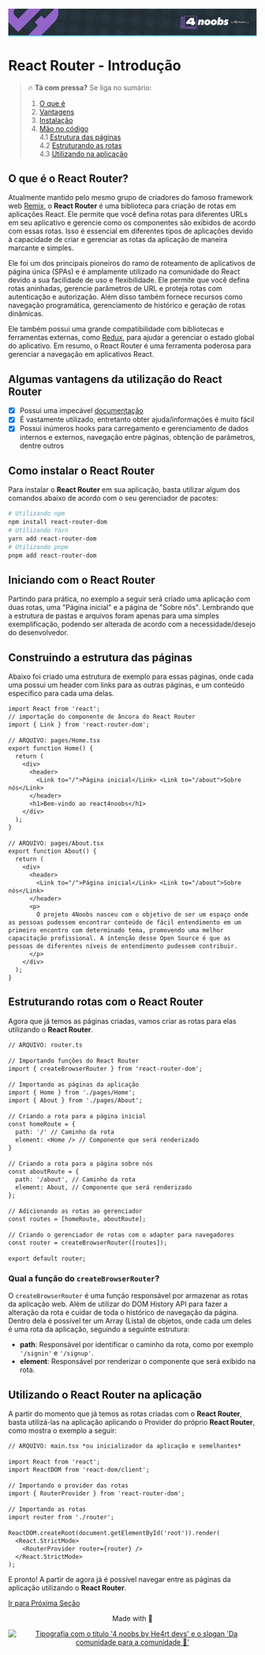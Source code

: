 <p align="center">
  <a href="https://github.com/he4rt/4noobs" target="_blank" title="Clique para visualizar mais informações sobre o projeto 4noobs">
    <img src="../../../assets/global/header-4noobs.svg" alt="Cabeçalho do repositório representado pelo logotipo da He4rt, simbolizado por um coração roxo, na esquerda e a tipografia '4 noobs by He4rt devs' na direita">
  </a>
</p>

# React Router - Introdução

> 🔥 **Tá com pressa?** Se liga no sumário:
> 1. [O que é](#o-que-é-o-react-router)
> 2. [Vantagens](#algumas-vantagens-da-utilização-do-react-router)
> 3. [Instalação](#como-instalar-o-react-router)
> 4. [Mão no código](#iniciando-com-o-react-router)  
> 4.1 [Estrutura das páginas](#construindo-a-estrutura-das-páginas)  
> 4.2 [Estruturando as rotas](#estruturando-rotas-com-o-react-router)  
> 4.3 [Utilizando na aplicação](#utilizando-o-react-router-na-aplicação)

## O que é o React Router?

Atualmente mantido pelo mesmo grupo de criadores do famoso framework web [Remix](https://remix.run/), o **React Router** é uma biblioteca para criação de rotas em aplicações React. Ele permite que você defina rotas para diferentes URLs em seu aplicativo e gerencie como os componentes são exibidos de acordo com essas rotas. Isso é essencial em diferentes tipos de aplicações devido à capacidade de criar e gerenciar as rotas da aplicação de maneira marcante e simples.

Ele foi um dos principais pioneiros do ramo de roteamento de aplicativos de página única (SPAs) e é amplamente utilizado na comunidade do React devido a sua facilidade de uso e flexibilidade. Ele permite que você defina rotas aninhadas, gerencie parâmetros de URL e proteja rotas com autenticação e autorização. Além disso também fornece recursos como navegação programática, gerenciamento de histórico e geração de rotas dinâmicas. 

Ele também possui uma grande compatibilidade com bibliotecas e ferramentas externas, como [Redux](../../Controle%20de%20estado/2-Redux.md), para ajudar a gerenciar o estado global do aplicativo. Em resumo, o React Router é uma ferramenta poderosa para gerenciar a navegação em aplicativos React.

## Algumas vantagens da utilização do React Router

- [x] Possui uma impecável [documentação](https://reactrouter.com/)
- [x] É vastamente utilizado, entretanto obter ajuda/informações é muito fácil
- [x] Possui inúmeros hooks para carregamento e gerenciamento de dados internos e externos, navegação entre páginas, obtenção de parâmetros, dentre outros

## Como instalar o React Router

Para instalar o **React Router** em sua aplicação, basta utilizar algum dos comandos abaixo de acordo com o seu gerenciador de pacotes:

```BASH
# Utilizando npm
npm install react-router-dom
# Utilizando Yarn
yarn add react-router-dom
# Utilizando pnpm
pnpm add react-router-dom
```

## Iniciando com o React Router

Partindo para prática, no exemplo a seguir será criado uma aplicação com duas rotas, uma "Página inicial" e a página de "Sobre nós". Lembrando que a estrutura de pastas e arquivos foram apenas para uma simples exemplificação, podendo ser alterada de acordo com a necessidade/desejo do desenvolvedor.

## Construindo a estrutura das páginas

Abaixo foi criado uma estrutura de exemplo para essas páginas, onde cada uma possui um header com links para as outras páginas, e um conteúdo específico para cada uma delas.

```TSX
import React from 'react';
// importação do componente de âncora do React Router
import { Link } from 'react-router-dom';

// ARQUIVO: pages/Home.tsx
export function Home() {
  return (
    <div>
      <header>
        <Link to="/">Página inicial</Link> <Link to="/about">Sobre nós</Link>
      </header>
      <h1>Bem-vindo ao react4noobs</h1>
    </div>
  );
}

// ARQUIVO: pages/About.tsx
export function About() {
  return (
    <div>
      <header>
        <Link to="/">Página inicial</Link> <Link to="/about">Sobre nós</Link>
      </header>
      <p>
        O projeto 4Noobs nasceu com o objetivo de ser um espaço onde as pessoas pudessem encontrar conteúdo de fácil entendimento em um primeiro encontro com determinado tema, promovendo uma melhor capacitação profissional. A intenção desse Open Source é que as pessoas de diferentes níveis de entendimento pudessem contribuir.
      </p>
    </div>
  );
}
```

## Estruturando rotas com o React Router

Agora que já temos as páginas criadas, vamos criar as rotas para elas utilizando o **React Router**.

```TSX
// ARQUIVO: router.ts

// Importando funções do React Router
import { createBrowserRouter } from 'react-router-dom';

// Importando as páginas da aplicação
import { Home } from './pages/Home';
import { About } from './pages/About';

// Criando a rota para a página inicial
const homeRoute = {
  path: '/' // Caminho da rota
  element: <Home /> // Componente que será renderizado
}

// Criando a rota para a página sobre nós
const aboutRoute = {
  path: '/about', // Caminho da rota
  element: About, // Componente que será renderizado
};

// Adicionando as rotas ao gerenciador
const routes = [homeRoute, aboutRoute];

// Criando o gerenciador de rotas com o adapter para navegadores
const router = createBrowserRouter([routes]);

export default router;
```

### Qual a função do `createBrowserRouter`?
O `createBrowserRouter` é uma função responsável por armazenar as rotas da aplicação web. Além de utilizar do DOM History API para fazer a alteração da rota e cuidar de toda o histórico de navegação da página. Dentro dela é possível ter um Array (Lista) de objetos, onde cada um deles é uma rota da aplicação, seguindo a seguinte estrutura:
  - **path**: Responsável por identificar o caminho da rota, como por exemplo `'/signin'` e `'/signup'`.
  - **element**: Responsável por renderizar o componente que será exibido na rota.

## Utilizando o React Router na aplicação

A partir do momento que já temos as rotas criadas com o **React Router**, basta utilizá-las na aplicação aplicando o Provider do próprio **React Router**, como mostra o exemplo a seguir:

```TSX
// ARQUIVO: main.tsx *ou inicializador da aplicação e semelhantes*

import React from 'react';
import ReactDOM from 'react-dom/client';

// Importando o provider das rotas
import { RouterProvider } from 'react-router-dom';

// Importando as rotas
import router from './router';

ReactDOM.createRoot(document.getElementById('root')).render(
  <React.StrictMode>
    <RouterProvider router={router} />
  </React.StrictMode>
);
```

E pronto! A partir de agora já é possível navegar entre as páginas da aplicação utilizando o **React Router**.

[Ir para Próxima Seção](./2-Rotas-customizadas.md)

<p align="center">Made with 💜</p>

<p align="center">
  <a href="https://github.com/he4rt/4noobs" target="_blank">
    <img src="../../../assets/global/footer-4noobs.svg" width="380" alt="Tipografia com o título '4 noobs by He4rt devs' e o slogan 'Da comunidade para a comunidade 💜'">
  </a>
</p>
